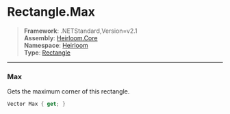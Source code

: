 # Rectangle.Max

> **Framework**: .NETStandard,Version=v2.1  
> **Assembly**: [Heirloom.Core][0]  
> **Namespace**: [Heirloom][0]  
> **Type**: [Rectangle][1]  

--------------------------------------------------------------------------------

### Max

Gets the maximum corner of this rectangle.

```cs
Vector Max { get; }
```

[0]: ../Heirloom.Core.md
[1]: Heirloom.Rectangle.md
